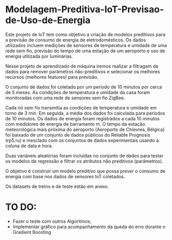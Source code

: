 # Modelagem-Preditiva-IoT-Previsao-de-Uso-de-Energia

Este projeto de IoT tem como objetivo a criação de modelos preditivos para a previsão de consumo de energia de eletrodomésticos. Os dados utilizados incluem medições de sensores de temperatura e umidade de uma rede sem fio, previsão do tempo de uma estação de um aeroporto e uso de energia utilizada por luminárias.

Nesse projeto de aprendizado de máquina iremos realizar a filtragem de dados para remover parâmetros não-preditivos e selecionar os melhores recursos (melhores features) para previsão. 

O conjunto de dados foi coletado por um período de 10 minutos por cerca de 5 meses. As condições de temperatura e umidade da casa foram monitoradas com uma rede de sensores sem fio ZigBee.

Cada nó sem fio transmitia as condições de temperatura e umidade em torno de 3 min. Em seguida, a média dos dados foi calculada para períodos de 10 minutos. Os dados de energia foram registrados a cada 10 minutos com medidores de energia de barramento m. O tempo da estação meteorológica mais próxima do aeroporto (Aeroporto de Chievres, Bélgica) foi baixado de um conjunto de dados públicos do Reliable Prognosis (rp5.ru) e mesclado com os conjuntos de dados experimentais usando a coluna de data e hora. 

Duas variáveis aleatórias foram incluídas no conjunto de dados para testar os modelos de regressão e filtrar os atributos não preditivos (parâmetros).

O objetivo é construir um modelo preditivo que possa prever o consumo de energia com base nos dados de sensores IoT coletados.

Os datasets de treino e de teste estão em anexo.

# TO DO:

- Fazer o teste com outros Algoritmos;
- Implementar gráfico para acompanhamento da queda do erro durante o Gradient Boosting
